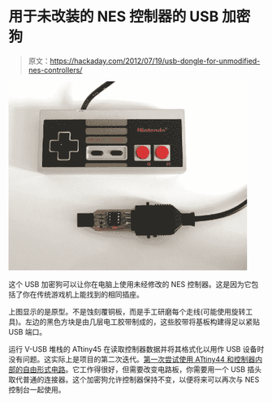 # 用于未改装的 NES 控制器的 USB 加密狗

> 原文：<https://hackaday.com/2012/07/19/usb-dongle-for-unmodified-nes-controllers/>

![](img/4f74f97e2157ef36ee940ad9bd41383d.png "nes-usb-adapter")

这个 USB 加密狗可以让你在电脑上使用未经修改的 NES 控制器。这是因为它包括了你在传统游戏机上能找到的相同插座。

上图显示的是原型。不是蚀刻覆铜板，而是手工研磨每个走线(可能使用旋转工具)。左边的黑色方块是由几层电工胶带制成的，这些胶带将基板构建得足以紧贴 USB 端口。

运行 V-USB 堆栈的 ATtiny45 在读取控制器数据并将其格式化以用作 USB 设备时没有问题。这实际上是项目的第二次迭代。[第一次尝试使用 ATtiny44 和控制器内部的自由形式电路](http://www.bidouille.org/hack/nespadusb)。它工作得很好，但需要改变电路板，你需要用一个 USB 插头取代普通的连接器。这个加密狗允许控制器保持不变，以便将来可以再次与 NES 控制台一起使用。